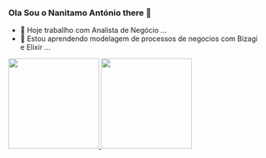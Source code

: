 ### Ola Sou o Nanitamo António there 👋

- 🔭 Hoje traballho com Analista de Negócio ...
- 🌱 Estou aprendendo modelagem de processos de negocios com Bizagi e Elixir ...
<div>
  <a href="https://github.com/nanitamo">
  <img height="180em" src="https://github-readme-stats.vercel.app/api?username=nanitamo&show_icons=true&theme=dracula&include_all_commits=true&count_private=true"/>
  <img height="180em" src="https://github-readme-stats.vercel.app/api/top-langs/?username=nanitamo&layout=compact&langs_count=7&theme=dracula"/>
</div>
